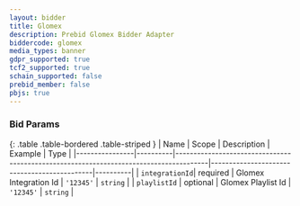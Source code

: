 ```yaml
---
layout: bidder
title: Glomex
description: Prebid Glomex Bidder Adapter
biddercode: glomex
media_types: banner
gdpr_supported: true
tcf2_supported: true
schain_supported: false
prebid_member: false
pbjs: true
---
```




### Bid Params

{: .table .table-bordered .table-striped }
| Name           | Scope    | Description                                                                           | Example                                     | Type     |
|----------------|----------|---------------------------------------------------------------------------------------|---------------------------------------------|----------|
| `integrationId`| required | Glomex Integration Id                                                                 | `'12345'`                                   | `string` |
| `playlistId`   | optional | Glomex Playlist Id                                                                    | `'12345'`                                   | `string` |
